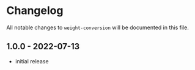 # Changelog

All notable changes to `weight-conversion` will be documented in this file.

## 1.0.0 - 2022-07-13

- initial release
